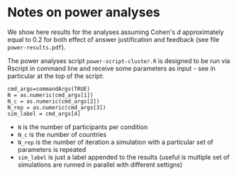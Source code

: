 # Notes on power analyses

We show here results for the analyses assuming Cohen's $d$ approximately equal to 0.2 for both effect of answer justification and feedback (see file `power-results.pdf`).

The power analyses script `power-script-cluster.R` is designed to be run via Rscript in command line and receive some parameters as input - see in particular at the top of the script:

```
cmd_args=commandArgs(TRUE)
N = as.numeric(cmd_args[1])
N_c = as.numeric(cmd_args[2])
N_rep = as.numeric(cmd_args[3])
sim_label = cmd_args[4]
```

- `N` is the number of participants per condition
- `N_c` is the number of countries
- `N_rep` is the number of iteration a simulation with a particular set of parameters is repeated
- `sim_label` is just a label appended to the results (useful is multiple set of simulations are runned in parallel with different settigns)
